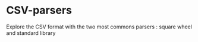 # CSV-parsers
Explore the CSV format with the two most commons parsers : square wheel and standard library
